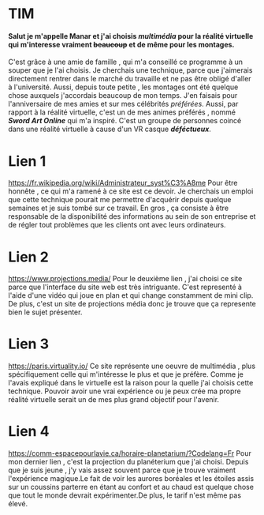 # TIM
#### Salut je m'appelle Manar et j'ai choisis _multimédia_ pour la réalité virtuelle qui m'interesse vraiment ~~beaucoup~~ et de même pour les montages.
C'est grâce à une amie de famille , qui m'a conseillé ce programme à un souper que je l'ai choisis. 
Je cherchais une technique, parce que j'aimerais directement rentrer dans le marché du travaille et ne pas être obligé d'aller à l'université.
Aussi, depuis toute petite , les montages ont été quelque chose auxquels j'accordais beaucoup de mon temps.
J'en faisais pour l'anniversaire de mes amies et sur mes célébrités _préférées_.
Aussi, par rapport à la réalité virtuelle, c'est un de mes animes préférés , nommé ***Sword Art Online*** qui m'a inspiré.
C'est un groupe de personnes coincé dans une réalité virtuelle à cause d'un VR casque ___déféctueux___.


# Lien 1 #
https://fr.wikipedia.org/wiki/Administrateur_syst%C3%A8me
Pour être honnête , ce qui m'a ramené à ce site est ce devoir. Je cherchais un emploi que cette technique pourait me permettre d'acquérir depuis quelque semaines et je suis tombé sur ce travail. En gros , ça consiste à être responsable de la disponibilité des informations au sein de son entreprise et de régler tout problèmes que les clients ont avec leurs ordinateurs.

# Lien 2 # 
https://www.projections.media/
Pour le deuxième lien , j'ai choisi ce site parce que l'interface du site web est très intriguante. C'est representé à l'aide d'une vidéo qui joue en plan et qui change constamment de mini clip. De plus, c'est un site de projections média donc je trouve que ça represente bien le sujet présenter.

# Lien 3 #
https://paris.virtuality.io/
Ce site représente une oeuvre de multimédia , plus spécifiquement celle qui m'intéresse le plus et que je préfère. Comme je l'avais expliqué dans le virtuelle est la raison pour la quelle j'ai choisis cette technique. Pouvoir avoir une vrai expérience ou je peux crée ma propre réalité virtuelle serait un de mes plus grand objectif pour l'avenir.

# Lien 4 #
https://comm-espacepourlavie.ca/horaire-planetarium/?Codelang=Fr
Pour mon dernier lien , c'est la projection du planéterium que j'ai choisi. Depuis que je suis jeune , j'y vais assez souvent parce que je trouve vraiment l'expérience magique.Le fait de voir les aurores boréales et les étoiles assis sur un coussins parterre en étant au confort et au chaud est quelque chose que tout le monde devrait expérimenter.De plus, le tarif n'est même pas élevé.
